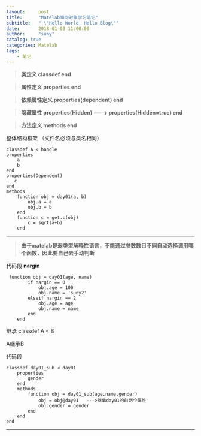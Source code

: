 ```yaml
---
layout:     post
title:      "Matelab面向对象学习笔记"
subtitle:   " \"Hello World, Hello Blog\""
date:       2018-01-03 11:00:00
author:     "suny"
catalog: true
categories: Matelab
tags:
    - 笔记
---
```


>**类定义  classdef  end**

>**属性定义 properties  end**

>**依赖属性定义  properties(dependent)   end**

>**隐藏属性  properties(Hidden)  ---> properties(Hidden=true)   end**

>**方法定义  methods  end**

整体结构框架 （文件名必须与类名相同）

	classdef A < handle
    properties
        a
        b
    end
    properties(Dependent)
       c
    end
    methods
        function obj = day01(a, b)
            obj.a = a
            obj.b = b
        end
        function c = get.c(obj)
            c = sqrt(a+b)
        end  

---

>**由于matelab是弱类型解释性语言，不能通过参数数目不同自动选择调用哪个函数，因此要自己去手动判断**

代码段  **nargin**

	 function obj = day01(age, name)
            if nargin == 0
                obj.age = 100
                obj.name = 'suny2'
            elseif nargin == 2
                obj.age = age
                obj.name = name
            end
        end

继承 classdef A < B

A继承B

代码段

	classdef day01_sub < day01
	    properties
	        gender
	    end
	    methods
	        function obj = day01_sub(age,name,gender)
	            obj = obj@day01   --->继承day01的前两个属性
	            obj.gender = gender
	        end
	    end
	end

---


	